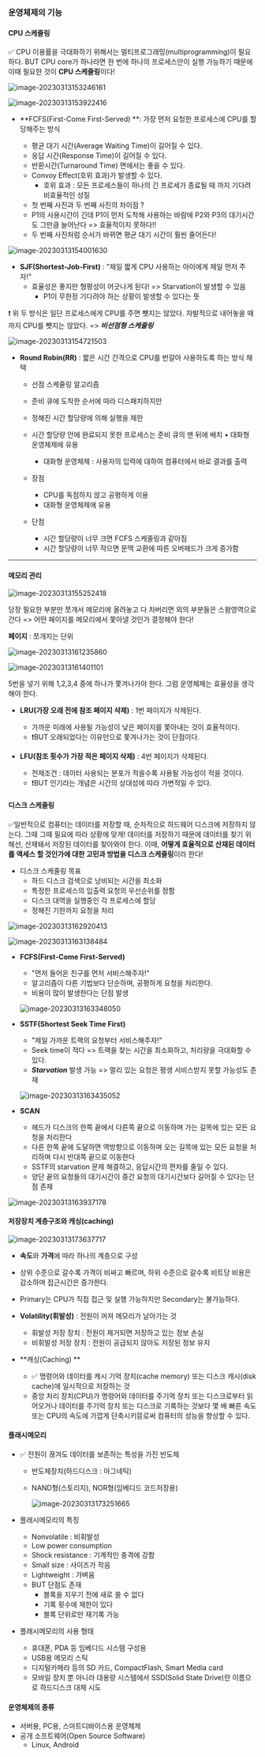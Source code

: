 ### 운영체제의 기능

#### CPU 스케줄링

✅ CPU 이용률을 극대화하기 위해서는 멀티프로그래밍(multiprogramming)이 필요하다. BUT CPU core가 하나라면 한 번에 하나의 프로세스만이 실행 가능하기 때문에 이때 필요한 것이 **CPU 스케줄링**이다!

![image-20230313153246161](./assets/image-20230313153246161.png)

![image-20230313153922416](./assets/image-20230313153922416.png)

- **FCFS(First-Come First-Served) **: 가장 먼저 요청한 프로세스에 CPU를 할당해주는 방식

  - 평균 대기 시간(Average Waiting Time)이 길어질 수 있다.
  - 응답 시간(Response Time)이 길어질 수 있다.
  - 반환시간(Turnaround Time) 면에서는 좋을 수 있다.
  - Convoy Effect(호위 효과)가 발생할 수 있다.
    - 호위 효과 : 모든 프로세스들이 하나의 긴 프로세가 종료될 때 까지 기다려 비효율적인 성질
  - 첫 번째 사진과 두 번째 사진의 차이점 ?
  - P1의 사용시간이 긴데 P1이 먼저 도착해 사용하는 바람에 P2와 P3의 대기시간도 그만큼 늘어난다 => 효율적이지 못하다!!
  - 두 번째 사진처럼 순서가 바뀌면 평균 대기 시간이 훨씬 줄어든다!

  

![image-20230313154001630](./assets/image-20230313154001630.png)

- **SJF(Shortest-Job-First)** : "제일 짧게 CPU 사용하는 아이에게 제일 먼저 주자!"
  - 효율성은 좋지만 형평성이 어긋나게 된다! => Starvation이 발생할 수 있음
    - P1이 무한정 기다려야 하는 상황이 발생할 수 있다는 뜻



❗ 위 두 방식은 일단 프로세스에게 CPU를 주면 뺏지는 않았다. 자발적으로 내어놓을 때까지 CPU를 뺏지는 않았다. => ***비선점형 스케줄링***



![image-20230313154721503](./assets/image-20230313154721503.png)

- **Round Robin(RR)** : 짧은 시간 간격으로 CPU를 번갈아 사용하도록 하는 방식 채택

  - 선점 스케줄링 알고리즘

  - 준비 큐에 도착한 순서에 따라 디스패치하지만

  - 정해진 시간 할당량에 의해 실행을 제한

  - 시간 할당량 안에 완료되지 못한 프로세스는 준비 큐의 맨 뒤에 배치 • 대화형 운영체제에 유용

    - 대화형 운영체제 : 사용자의 입력에 대하여 컴퓨터에서 바로 결과를 출력

  - 장점 

    - CPU를 독점하지 않고 공평하게 이용
    - 대화형 운영체제에 유용

  - 단점

    - 시간 할당량이 너무 크면 FCFS 스케줄링과 같아짐
    - 시간 할당량이 너무 작으면 문맥 교환에 따른 오버헤드가 크게 증가함

     

---



#### 메모리 관리

![image-20230313155252418](./assets/image-20230313155252418.png)

당장 필요한 부분만 쪼개서 메모리에 올려놓고 다 차버리면 외의 부분들은 스왐영역으로 간다 => 어떤 페이지를 메모리에서 쫓아낼 것인가 결정해야 한다!

**페이지** : 쪼개지는 단위



![image-20230313161235860](./assets/image-20230313161235860.png)

![image-20230313161401101](./assets/image-20230313161401101.png)

5번을 넣기 위해 1,2,3,4 중에 하나가 쫓겨나가야 한다. 그럼 운영체제는 효율성을 생각해야 한다.

- **LRU(가장 오래 전에 참조 페이지 삭제)** : 1번 페이지가 삭제된다.
  - 가까운 미래에 사용될 가능성이 낮은 페이지를 쫓아내는 것이 효율적이다.
  - ❗BUT 오래되었다는 이유만으로 쫓겨나가는 것이 단점이다.

- **LFU(참조 횟수가 가장 적은 페이지 삭제)** : 4번 페이지가 삭제된다.
  - 전제조건 : 데이터 사용되는 분포가 적을수록 사용될 가능성이 적을 것이다.
  - ❗BUT 인기라는 개념은 시간의 상대성에 따라 가변적일 수 있다.



#### 디스크 스케줄링

✅일반적으로 컴퓨터는 데이터를 저장할 때, 순차적으로 하드웨어 디스크에 저장하지 않는다. 그때 그때 필요에 따라 상황에 맞게! 데이터를 저장하기 때문에 데이터를 찾기 위해선, 산재돼서 저장된 데이터를 찾아와야 한다. 이때, **어떻게 효율적으로 산재된 데이터를 액세스 할 것인가에 대한 고민과 방법을 디스크 스케줄링**이라 한다!

- 디스크 스케줄링 목표
  - 하드 디스크 검색으로 낭비되는 시간을 최소화
  - 특정한 프로세스의 입출력 요청의 우선순위를 정함
  - 디스크 대역을 실행중인 각 프로세스에 할당
  - 정해진 기한까지 요청을 처리

![image-20230313162920413](./assets/image-20230313162920413.png)

![image-20230313163138484](./assets/image-20230313163138484.png)



- **FCFS(First-Come First-Served)**

  - "먼저 들어온 친구를 먼저 서비스해주자!"
  - 알고리즘이 다른 기법보다 단순하며, 공평하게 요청을 처리한다.
  - 비용이 많이 발생한다는 단점 발생

  ![image-20230313163348050](./assets/image-20230313163348050.png)

- **SSTF(Shortest Seek Time First)**

  - "제일 가까운 트랙의 요청부터 서비스해주자!"
  - Seek time이 적다 => 트랙을 찾는 시간을 최소화하고, 처리량을 극대화할 수 있다.
  - ***Starvation*** 발생 가능 => 멀리 있는 요청은 평생 서비스받지 못할 가능성도 존재

  ![image-20230313163435052](./assets/image-20230313163435052.png)

- **SCAN**
  - 헤드가 디스크의 한쪽 끝에서 다른쪽 끝으로 이동하며 가는 길목에 있는 모든 요청을 처리한다
  - 다른 한쪽 끝에 도달하면 역방향으로 이동하며 오는 길목에 있는 모든 요청을 처리하며 다시 반대쪽 끝으로 이동한다
  - SSTF의 starvation 문제 해결하고, 응답시간의 편차를 줄일 수 있다.
  - 양단 끝의 요청들의 대기시간이 중간 요청의 대기시간보다 길어질 수 있다는 단점 존재

![image-20230313163937178](./assets/image-20230313163937178.png)



#### 저장장치 계층구조와 캐싱(caching)

![image-20230313173637717](./assets/image-20230313173637717.png)

- **속도**와 **가격**에 따라 하나의 계층으로 구성
- 상위 수준으로 갈수록 가격이 비싸고 빠르며, 하위 수준으로 갈수록 비트당 비용은 감소하며 접근시간은 증가한다.
- Primary는 CPU가 직접 접근 및 실행 가능하지만 Secondary는 불가능하다.

- **Volatility(휘발성)** : 전원이 꺼져 메모리가 날아가는 것
  - 휘발성 저장 장치 : 전원이 제거되면 저장하고 있는 정보 손실
  - 비휘발성 저장 장치 : 전원이 공급되지 않아도 저장된 정보 유지

- **캐싱(Caching) **
  - ✅ 명령어와 데이터를 캐시 기억 장치(cache memory) 또는 디스크 캐시(disk cache)에 일시적으로 저장하는 것
  - 중앙 처리 장치(CPU)가 명령어와 데이터를 주기억 장치 또는 디스크로부터 읽어오거나 데이터를 주기억 장치 또는 디스크로 기록하는 것보다 몇 배 빠른 속도 또는 CPU의 속도에 가깝게 단축시키믕로써 컴퓨터의 성능을 향상할 수 있다.



#### 플래시메모리

- ✅ 전원이 끊겨도 데이터를 보존하는 특성을 가진 반도체

  - 반도체장치(하드디스크 : 마그네틱)

  - NAND형(스토리지), NOR형(임베디드 코드저장용)

    ![image-20230313173251665](./assets/image-20230313173251665.png)

- 플래시메모리의 특징

  - Nonvolatile : 비휘발성
  - Low power consumption
  - Shock resistance : 기계적인 충격에 강함
  - Small size : 사이즈가 작음
  - Lightweight : 가벼움
  - BUT 단점도 존재
    - 블록을 지우기 전에 새로 쓸 수 없다
    - 기록 횟수에 제한이 있다
    - 블록 단위로만 재기록 가능

- 플래시메모리의 사용 형태

  - 휴대폰, PDA 등 임베디드 시스템 구성용
  - USB용 메모리 스틱
  - 디지털카메라 등의 SD 카드, CompactFlash, Smart Media card
  - 모바일 장치 뿐 아니라 대용량 시스템에서 SSD(Solid State Drive)란 이름으로 하드디스크 대체 시도



#### 운영체제의 종류

- 서버용, PC용, 스마트디바이스용 운영체제
- 공개 소프트웨어(Open Source Software)
  - Linux, Android